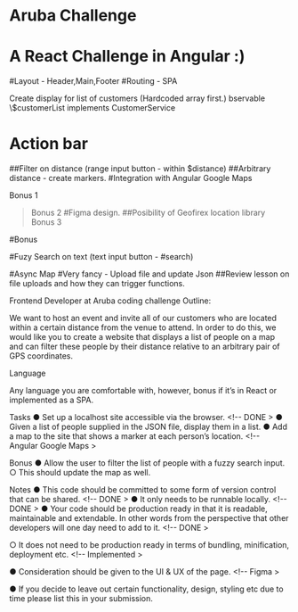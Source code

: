 # Aruba Challenge

# A React Challenge in Angular :)

#Layout - Header,Main,Footer
#Routing - SPA

<!--DONE -->Create display for list of customers (Hardcoded array first.)
<!--DONE -->bservable \$customerList implements CustomerService

# Action bar

##Filter on distance (range input button - within \$distance)
##Arbitrary distance - create markers.
#Integration with Angular Google Maps

<!--DONE --> Bonus 1
> Bonus 2
> #Figma design.
> ##Posibility of Geofirex location library
> Bonus 3

#Bonus
<!--DONE -->  #Fuzy Search on text (text input button - #search)
#Async Map
#Very fancy - Upload file and update Json
##Review lesson on file uploads and how they can trigger functions.

Frontend Developer at Aruba coding challenge Outline:

We want to host an event and invite all of our customers who are located within a certain distance from the venue to attend. In order to do this, we would like you to create a website that displays a list of people on a map and can filter these people by their distance relative to an arbitrary pair of GPS coordinates.

Language

Any language you are comfortable with, however, bonus if it’s in React or implemented as a SPA.

Tasks
● Set up a localhost site accessible via the browser. <!-- DONE >
● Given a list of people supplied in the JSON file, display them in a list.
● Add a map to the site that shows a marker at each person’s location. <!-- Angular Google Maps >

Bonus
● Allow the user to filter the list of people with a fuzzy search input.
○ This should update the map as well.

Notes
● This code should be committed to some form of version control that can be shared. <!-- DONE >
● It only needs to be runnable locally. <!-- DONE >
● Your code should be production ready in that it is readable, maintainable and
extendable. In other words from the perspective that other developers will one day need
to add to it. <!-- DONE >

○ It does not need to be production ready in terms of bundling, minification,
deployment etc. <!-- Implemented >

● Consideration should be given to the UI & UX of the page. <!-- Figma >

● If you decide to leave out certain functionality, design, styling etc due to time please list this in your submission.
